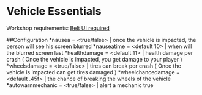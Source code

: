 # Vehicle Essentials

Workshop requirements: [Belt UI required](https://steamcommunity.com/sharedfiles/filedetails/?id=1774536574)

##Configuration
*nausea = <true/false> | once the vehicle is impacted, the person will see his screen blurred
*nauseatime = <default 10> | when will the blurred screen last
*healthdamage = <default 11> | health damage per crash ( Once the vehicle is impacted, you get damage to your player )
*wheelsdamage = <true/false> | tires can break per crash ( Once the vehicle is impacted can get tires damaged )
*wheelchancedamage = <default .45f> | the chance of breaking the wheels of the vehicle
*autowarnmechanic = <true/false> | alert a mechanic true
